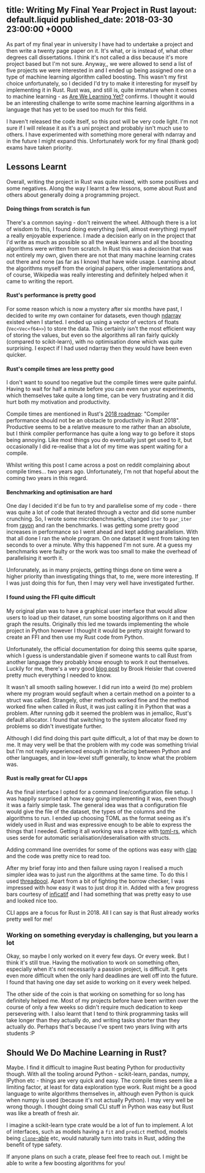 title: Writing My Final Year Project in Rust
layout: default.liquid
published_date: 2018-03-30 23:00:00 +0000
---
As part of my final year in university I have had to undertake a project and then write a twenty page paper on it. It's what, or is instead of, what other degrees call dissertations. I think it's not called a diss because it's more project based but I'm not sure. Anyway,, we were allowed to send a list of five projects we were interested in and I ended up being assigned one on a type of machine learning algorithm called boosting. This wasn't my first choice unfortunately, so I decided I'd try to make it interesting for myself by implementing it in Rust. Rust was, and still is, quite immature when it comes to machine learning - as [Are We Learning Yet?](http://www.arewelearningyet.com/) confirms. I thought it would be an interesting challenge to write some machine learning algorithms in a language that has yet to be used too much for this field.

I haven't released the code itself, so this post will be very code light. I'm not sure if I will release it as it's a uni project and probably isn't much use to others. I have experimented with something more general with ndarray and in the future I might expand this. Unfortunately work for my final (thank god) exams have taken priority. 

## Lessons Learnt
Overall, writing the project in Rust was quite mixed, with some positives and some negatives. Along the way I learnt a few lessons, some about Rust and others about generally doing a programming project.

#### Doing things from scratch is fun
There's a common saying - don't reinvent the wheel. Although there is a lot of wisdom to this, I found doing everything (well, almost everything) myself a really enjoyable experience. I made a decision early on in the project that I'd write as much as possible so all the weak learners and all the boosting algorithms were written from scratch. In Rust this was a decision that was not entirely my own, given there are not that many machine learning crates out there and none (as far as I know) that have wide usage. Learning about the algorithms myself from the original papers, other implementations and, of course, Wikipedia was really interesting and definitely helped when it came to writing the report.

#### Rust's performance is pretty good
For some reason which is now a mystery after six months have past, I decided to write my own container for datasets, even though [ndarray](https://github.com/bluss/rust-ndarray) existed when I started. I ended up using a vector of vectors of floats (`Vec<Vec<f64>>`) to store the data. This certainly isn't the most efficient way of storing the values, but even so the algorithms all ran fairly quickly (compared to scikit-learn), with no optimisation done which was quite surprising. I expect if I had used ndarray then they would have been even quicker.

#### Rust's compile times are less pretty good
I don't want to sound too negative but the compile times were quite painful. Having to wait for half a minute before you can even run your experiments, which themselves take quite a long time, can be very frustrating and it did hurt both my motivation and productivity. 

Compile times are mentioned in Rust's [2018 roadmap](https://blog.rust-lang.org/2018/03/12/roadmap.html): "Compiler performance should not be an obstacle to productivity in Rust 2018". Productive seems to be a relative measure to me rather than an absolute, but I think compiler performance has quite a long way to go before it stops being annoying. Like most things you do eventually just get used to it, but occasionally I did re-realise that a lot of my time was spent waiting for a compile.

Whilst writing this post I came across a post on reddit complaining about compile times... two years ago. Unfortunately, I'm not that hopeful about the coming two years in this regard.

#### Benchmarking and optimisation are hard
One day I decided it'd be fun to try and parallelise some of my code - there was quite a lot of code that iterated through a vector and did some number crunching. So, I wrote some microbenchmarks, changed `iter` to `par_iter` from [rayon](https://github.com/rayon-rs/rayon) and ran the benchmarks. I was getting some pretty good increases in performance so I went ahead and kept adding parallelism. With that all done I ran the whole program. On one dataset it went from taking ten seconds to over a minute. Why this happened I'm not sure. At a guess my benchmarks were faulty or the work was too small to make the overhead of parallelising it worth it. 

Unforunately, as in many projects, getting things done on time were a higher priority than investigating things that, to me, were more interesting. If I was just doing this for fun, then I may very well have investigated further. 

#### I found using the FFI quite difficult
My original plan was to have a graphical user interface that would allow users to load up their dataset, run some boosting algorithms on it and then graph the results. Originally this led me towards implementing the whole project in Python however I thought it would be pretty straight forward to create an FFI and then use my Rust code from Python. 

Unfortunately, the official documentation for doing this seems quite sparse, which I guess is understandable given if someone wants to call Rust from another language they probably know enough to work it out themselves. Luckily for me, there's a very good [blog post](https://bheisler.github.io/post/calling-rust-in-python/) by Brook Heisler that covered pretty much everything I needed to know.

It wasn't all smooth sailing however. I did run into a weird (to me) problem where my program would segfault when a certain method on a pointer to a struct was called. Strangely, other methods worked fine and the method worked fine when called in Rust, it was just calling it in Python that was a problem. After running gdb it seemed the problem was in jemalloc, Rust's default allocator. I found that switching to the system allocator fixed my problems so didn't investigate further.

Although I did find doing this part quite difficult, a lot of that may be down to me. It may very well be that the problem with my code was something trivial but I'm not really experienced enough in interfacing between Python and other languages, and in low-level stuff generally, to know what the problem was. 

#### Rust is really great for CLI apps
As the final interface I opted for a command line/configuration file setup. I was happily surprised at how easy going implementing it was, even though it was a fairly simple task. The general idea was that a configuration file would give the file of the dataset, the types of the columns and the algorithms to run. I ended up choosing TOML as the format seeing as it's widely used in Rust and was expressive enough to be able to express the things that I needed. Getting it all working was a breeze with [toml-rs](https://github.com/alexcrichton/toml-rs), which uses serde for automatic serialisation/deseralisation with structs.

Adding command line overrides for some of the options was easy with [clap](https://github.com/kbknapp/clap-rs) and the code was pretty nice to read too.

After my brief foray into and then failure using rayon I realised a much simpler idea was to just run the algorithms at the same time. To do this I used [threadpool](https://github.com/rust-threadpool/rust-threadpool). Apart from a bit of fighting the borrow checker, I was impressed with how easy it was to just drop it in. Added with a few progress bars courtesy of [inficatif](https://github.com/mitsuhiko/indicatif) and I had something that was pretty easy to use and looked nice too.

CLI apps are a focus for Rust in 2018. All I can say is that Rust already works pretty well for me!

### Working on something everyday is challenging, but you learn a lot
Okay, so maybe I only worked on it every few days. Or every week. But I think it's still true. Having the motivation to work on something often, especially when it's not necessarily a passion project, is difficult. It gets even more difficult when the only hard deadlines are well off into the future. I found that having one day set aside to working on it every week helped.

The other side of the coin is that working on something for so long has definitely helped me. Most of my projects before have been written over the course of only a few weeks so didn't require much dedication to keep persevering with. I also learnt that I tend to think programming tasks will take longer than they actually do, and writing tasks shorter than they actually do. Perhaps that's because I've spent two years living with arts students :P

## Should We Do Machine Learning in Rust?
Maybe. I find it difficult to imagine Rust beating Python for productivity though. With all the tooling around Python - scikit-learn, pandas, numpy, IPython etc - things are very quick and easy. The compile times seem like a limiting factor, at least for data exploration type work. Rust might be a good language to write algorithms themselves in, although even Python is quick when numpy is used (because it's not actually Python). I may very well be wrong though. I thought doing small CLI stuff in Python was easy but Rust was like a breath of fresh air.

I imagine a scikit-learn type crate would be a lot of fun to implement. A lot of interfaces, such as models having a `fit` and `predict` method, models being [`clone`-able](http://scikit-learn.org/stable/modules/generated/sklearn.base.clone.html) etc, would naturally turn into traits in Rust, adding the benefit of type safety. 

If anyone plans on such a crate, please feel free to reach out. I might be able to write a few boosting algorithms for you!